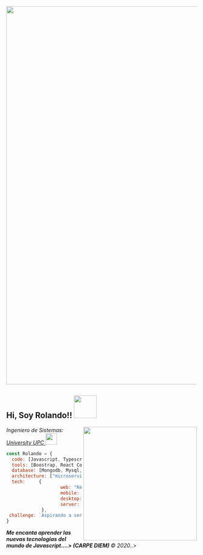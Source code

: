 <img src="https://user-images.githubusercontent.com/33987212/90967020-ff745080-e49e-11ea-96fb-891eb03b2dee.gif" width="1000">
<h2> Hi, Soy Rolando!! <img src="https://media.giphy.com/media/WUlplcMpOCEmTGBtBW/giphy.gif" width="60"></h2>
<img align='right' src="https://i.pinimg.com/originals/02/74/20/0274207612d515f49012c87803a9e631.gif" width="300">
<p><em>Ingeniero de Sistemas: <a href="https://www.upc.edu.pe/" target="blank" >University UPC </a><img src="https://www.upc.edu.pe/static/img/logo_upc_red.png" width="30">
</em></p>

```javascript
const Rolando = {
  code: [Javascript, Typescript, HTML, CSS],
  tools: [Boostrap, React Context, Express, Next, Styled-Components],
  database: [Mongodb, Mysql, Firebase],
  architecture: ["microservices", "rest", "graphql"],
  tech:     {
                    web: "React",
                    mobile: "React Native",
                    desktop: "Electron JS",
                    server: "Node JS",
             },
 challenge: `Aspirando a ser FullStack Developer ${DEV}`
}
```

 <em><b> Me encanta aprender las nuevas tecnologias del mundo de Javascript....>  (CARPE DIEM) </b> &copy; 2020..> </em>



